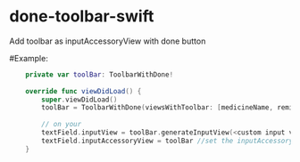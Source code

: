 # done-toolbar-swift

Add toolbar as inputAccessoryView with done button

#Example:

```swift
    private var toolBar: ToolbarWithDone!
    
    override func viewDidLoad() {
        super.viewDidLoad()
        toolBar = ToolbarWithDone(viewsWithToolbar: [medicineName, reminderTime]) //add input boxes where the done button appears
        
        // on your 
        textField.inputView = toolBar.generateInputView(<custom input view, e.g.>) //option for custom input views
        textField.inputAccessoryView = toolBar //set the inputAccessory view
    }
```
